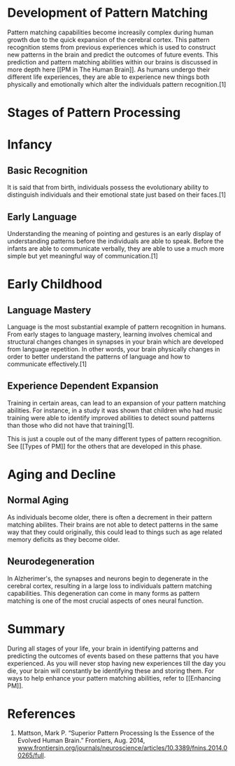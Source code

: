 # Development of Pattern Matching

Pattern matching capabilities become increasily complex during human growth due to the quick expansion of the cerebral cortex.  This pattern recognition stems from previous experiences which is used to construct new patterns in the brain and predict the outcomes of future events.  This prediction and pattern matching abilities within our brains is discussed in more depth here [[PM in The Human Brain]]. As humans undergo their different life experiences, they are able to experience new things both physically and emotionally which alter the individuals pattern recognition.[1]

# Stages of Pattern Processing 

# Infancy

## Basic Recognition
It is said that from birth, individuals possess the evolutionary ability to distinguish individuals and their emotional state just based on their faces.[1]

## Early Language
Understanding the meaning of pointing and gestures is an early display of understanding patterns before the individuals are able to speak.  Before the infants are able to communicate verbally, they are able to use a much more simple but yet meaningful way of communication.[1]

# Early Childhood

## Language Mastery
Language is the most substantial example of pattern recognition in humans.  From early stages to language mastery, learning involves chemical and structural changes changes in synapses in your brain which are developed from language repetition.  In other words, your brain physically changes in order to better understand the patterns of language and how to communicate effectively.[1]

## Experience Dependent Expansion
Training in certain areas, can lead to an expansion of your pattern matching abilities.  For instance, in a study it was shown that children who had music training were able to identify improved abilities to detect sound patterns than those who did not have that training[1].  

This is just a couple out of the many different types of pattern recognition.  See [[Types of PM]] for the others that are developed in this phase.  

# Aging and Decline

## Normal Aging
As individuals become older, there is often a decrement in their pattern matching abilites.  Their brains are not able to detect patterns in the same way that they could originally, this could lead to things such as age related memory deficits as they become older.

## Neurodegeneration
In Alzherimer's, the synapses and neurons begin to degenerate in the cerebral cortex, resulting in a large loss to individuals pattern matching capabilities.  This degeneration can come in many forms as pattern matching is one of the most crucial aspects of ones neural function.  

# Summary
During all stages of your life, your brain in identifying patterns and predicting the outcomes of events based on these patterns that you have experienced.  As you will never stop having new experiences till the day you die, your brain will constantly be identifying these and storing them.  For ways to help enhance your pattern matching abilities, refer to [[Enhancing PM]].  

# References
1. Mattson, Mark P. “Superior Pattern Processing Is the Essence of the Evolved Human Brain.” Frontiers, Aug. 2014, www.frontiersin.org/journals/neuroscience/articles/10.3389/fnins.2014.00265/full. 